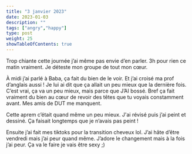 ```yaml
---
title: "3 janvier 2023"
date: 2023-01-03
description: ""
tags: ["angry","happy"]
type: post
weight: 25
showTableOfContents: true
---
```


Trop chiante cette journée j’ai même pas envie d’en parler. 3h pour rien ce matin vraiment. Je déteste mon groupe de tout mon cœur.

À midi j’ai parlé à Baba, ça fait du bien de le voir. Et j’ai croisé ma prof d’anglais aussi ! Je lui ai dit que ça allait un peu mieux que la dernière fois. C’est vrai, ça va un peu mieux, mais parce que J’AI bossé. Bref ça fait vraiment du bien au cœur de revoir des têtes que tu voyais constamment avant. Mes amis de DUT me manquent.

Cette aprem c’était quand même un peu mieux. J'ai révisé puis j’ai peint et dessiné. Ça faisait longtemps que je n’avais pas peint !

Ensuite j’ai fait mes tiktoks pour la transition cheveux lol. J’ai hâte d’être vendredi mais j’ai peur quand même. J’adore le changement mais à la fois j’ai peur. Ça va le faire je vais être sexy ;)